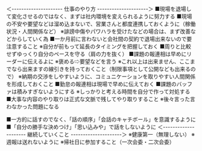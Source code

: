 ＜--------------------- 仕事のやり方 ---------------------＞
■現場を退場して変化させるのではなく、まずは社内環境を変えられるように努力する
■現場の不安や要望などは溜め込まないで、営業さんと都度連携しておくように（稼働状況・人間関係など）
※誹謗中傷やパワハラを受けたなどの場合は、まず改善などからしていく為
■一か月前に言わないと会社間の契約で退場出来ないので要注意すること
※自分が前もって延長のタイミングを把握しておく
■周りと比較せずゆっくり自分のペースを守る（肩の力を抜く）
■課題の報連相は早めにリーダーに伝えるよに
※褒める⇨要望などを言う
※これ以上は出来ません、ここまでなら出来ますの線引きを持っておくこと（制限事項として公開なども出来るので）
※納期の交渉をしやすいように、コミュニケーションを取りやすい人間関係を形成しておくこと
■勤怠の報連相は現場で早めに伝えておく
■課題のバッファは積みすぎないようにする
※しっかりと考える時間を自分で作って対処する
■大事な内容のやり取りは正式な文脈で残してやり取りすること
※後々言った言わなかった問題になる

■一方的に話すのでなく、「話の順序」「会話のキャチボール」を意識するように
■「自分の勝手な決めつけ」「思い込みや」で話をしないように
＜--------------------- 継続していくこと ---------------------＞
※健康第一（無理しない）
※週報は送れないように
※帰社日に参加すること（一次会委・二次会委）
